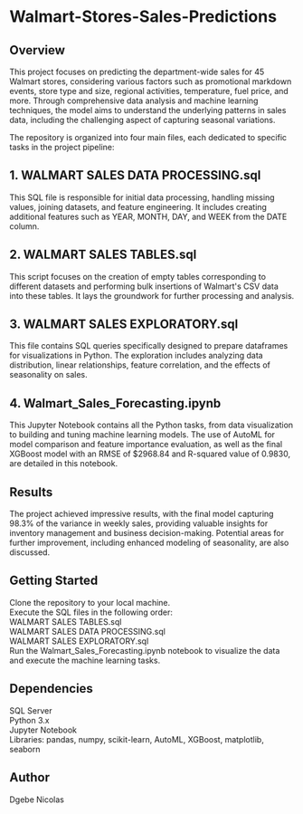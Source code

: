 # Walmart-Stores-Sales-Predictions

## Overview
This project focuses on predicting the department-wide sales for 45 Walmart stores, considering various factors such as promotional markdown events, store type and size, regional activities, temperature, fuel price, and more. Through comprehensive data analysis and machine learning techniques, the model aims to understand the underlying patterns in sales data, including the challenging aspect of capturing seasonal variations.

The repository is organized into four main files, each dedicated to specific tasks in the project pipeline:

## 1. WALMART SALES DATA PROCESSING.sql
This SQL file is responsible for initial data processing, handling missing values, joining datasets, and feature engineering. It includes creating additional features such as YEAR, MONTH, DAY, and WEEK from the DATE column.

## 2. WALMART SALES TABLES.sql
This script focuses on the creation of empty tables corresponding to different datasets and performing bulk insertions of Walmart's CSV data into these tables. It lays the groundwork for further processing and analysis.

## 3. WALMART SALES EXPLORATORY.sql
This file contains SQL queries specifically designed to prepare dataframes for visualizations in Python. The exploration includes analyzing data distribution, linear relationships, feature correlation, and the effects of seasonality on sales.

## 4. Walmart_Sales_Forecasting.ipynb
This Jupyter Notebook contains all the Python tasks, from data visualization to building and tuning machine learning models. The use of AutoML for model comparison and feature importance evaluation, as well as the final XGBoost model with an RMSE of $2968.84 and R-squared value of 0.9830, are detailed in this notebook.

## Results
The project achieved impressive results, with the final model capturing 98.3% of the variance in weekly sales, providing valuable insights for inventory management and business decision-making. Potential areas for further improvement, including enhanced modeling of seasonality, are also discussed.

## Getting Started
Clone the repository to your local machine.
<br>
Execute the SQL files in the following order:
<br>
WALMART SALES TABLES.sql
<br>
WALMART SALES DATA PROCESSING.sql
<br>
WALMART SALES EXPLORATORY.sql
<br>
Run the Walmart_Sales_Forecasting.ipynb notebook to visualize the data and execute the machine learning tasks.
## Dependencies
SQL Server
<br>
Python 3.x
<br>
Jupyter Notebook
<br>
Libraries: pandas, numpy, scikit-learn, AutoML, XGBoost, matplotlib, seaborn


## Author
Dgebe Nicolas
